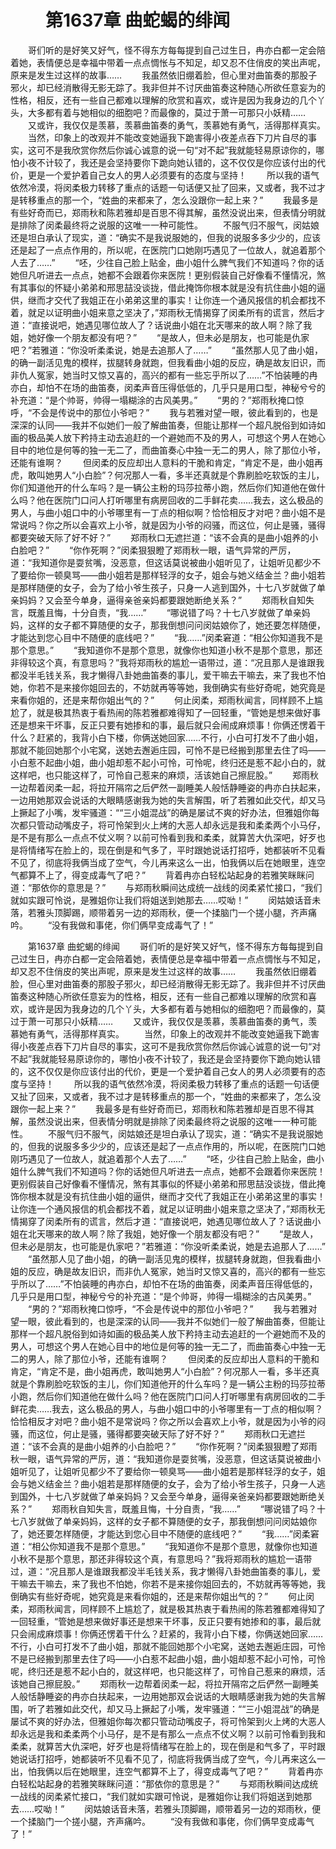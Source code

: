 # 　　第1637章 曲蛇蝎的绯闻
　　哥们听的是好笑又好气，怪不得东方每每提到自己过生日，冉亦白都一定会陪着她，表情便总是幸福中带着一点点惆怅与不知足，却又忍不住俏皮的笑出声呢，原来是发生过这样的故事……
　　我虽然依旧绷着脸，但心里对曲笛奏的那股子邪火，却已经消散得无影无踪了。我非但并不讨厌曲笛奏这种随心所欲任意妄为的性格，相反，还有一些自己都难以理解的欣赏和喜欢，或许是因为我身边的几个丫头，大多都有着与她相似的细胞吧？而最像的，莫过于萧一可那只小妖精……
　　又或许，我仅仅是羡慕，羡慕曲笛奏的勇气，羡慕她有勇气，活得那样真实。
　　当然，印象上的改观并不能改变她逼我下跪害得小夜差点吞下刀片自尽的事实，这可不是我欣赏你然后你诚心诚意的说一句“对不起”我就能轻易原谅你的，哪怕小夜不计较了，我还是会坚持要你下跪向她认错的，这不仅仅是你应该付出的代价，更是一个爱护着自己女人的男人必须要有的态度与坚持！
　　所以我的语气依然冷漠，将闵柔极力转移了重点的话题一句话便又扯了回来，又或者，我不过才是转移重点的那一个，“姓曲的来都来了，怎么没跟你一起上来？”
　　我最多是有些好奇而已，郑雨秋和陈若雅却是百思不得其解，虽然没说出来，但表情分明就是排除了闵柔最终将之说服的这唯一一种可能性。
　　不服气归不服气，闵姑娘还是坦白承认了现实，道：“确实不是我说服她的，但我的说服多多少少的，应该还是起了一点点作用的，所以呢，在医院门口她刚巧遇见了一位故人，就追着那个人去了……”
　　“呸，少往自己脸上贴金，曲小姐什么脾气我们不知道吗？你的话她但凡听进去一点点，她都不会跟着你来医院！更别假装自己好像看不懂情况，煞有其事似的怀疑小弟弟和邢思喆没谈拢，借此掩饰你根本就是没有抗住曲小姐的逼供，继而才交代了我姐正在小弟弟这里的事实！让你连一个通风报信的机会都找不着，就足以证明曲小姐来意之坚决了，”郑雨秋无情揭穿了闵柔所有的谎言，然后才道：“直接说吧，她遇见哪位故人了？话说曲小姐在北天哪来的故人啊？除了我姐，她好像一个朋友都没有吧？”
　　“是故人，但未必是朋友，也可能是仇家吧？”若雅道：“你没听柔柔说，她是去追那人了……”
　　“虽然那人见了曲小姐，的确一副活见鬼的模样，拔腿转身就跑，但我看曲小姐的反应，确是故友旧识，而非仇人冤家，她当时又惊又喜的，高兴的都有一些忘乎所以了……”不怕装睡的冉亦白，却怕不在场的曲笛奏，闵柔声音压得低低的，几乎只是用口型，神秘兮兮的补充道：“是个帅哥，帅得一塌糊涂的古风美男。”
　　“男的？”郑雨秋掩口惊呼，“不会是传说中的那位小爷吧？”
　　我与若雅对望一眼，彼此看到的，也是深深的认同——我并不似她们一般了解曲笛奏，但能让那样一个超凡脱俗到如诗如画的极品美人放下矜持主动去追赶的一个避她而不及的男人，可想这个男人在她心目中的地位是何等的独一无二了，而曲笛奏心中独一无二的男人，除了那位小爷，还能有谁啊？
　　但闵柔的反应却出人意料的干脆和肯定，“肯定不是，曲小姐再虎，敢叫她男人“小白脸”？何况那人一看，多半还真就是个靠刷脸吃软饭的主儿，你们知道他开的什么车吗？是一辆公主粉的玛莎拉蒂小跑，然后你们知道他在做什么吗？他在医院门口问人打听哪里有病房回收的二手鲜花卖……我去，这么极品的男人，与曲小姐口中的小爷哪里有一丁点的相似啊？恰恰相反才对吧？曲小姐不是常说吗？你之所以会喜欢上小爷，就是因为小爷的闷骚，而这位，何止是骚，骚得都要突破天际了好不好？”
　　郑雨秋口无遮拦道：“该不会真的是曲小姐养的小白脸吧？”
　　“你作死啊？”闵柔狠狠瞪了郑雨秋一眼，语气异常的严厉，道：“我知道你是耍贫嘴，没恶意，但这话莫说被曲小姐听见了，让姐听见都少不了要给你一顿臭骂——曲小姐若是那样轻浮的女子，姐会与她义结金兰？曲小姐若是那样随便的女子，会为了给小爷生孩子，只身一人逃到国外，十七八岁就做了单亲妈妈？又会至今单身，逼得亲爸亲妈都要跟她断绝关系？”
　　郑雨秋自知失言，既羞且悔，十分自责，“我……”
　　“哪说错了吗？十七八岁就做了单亲妈妈，这样的女子都不算随便的女子，那我倒想问问闵姑娘你了，她还要怎样随便，才能达到您心目中不随便的底线吧？”
　　“我……”闵柔窘道：“相公你知道我不是那个意思。”
　　“我知道你不是那个意思，就像你也知道小秋不是那个意思，那还非得较这个真，有意思吗？”我将郑雨秋的尴尬一语带过，道：“况且那人是谁跟我都没半毛钱关系，我才懒得八卦她曲笛奏的事儿，爱干嘛去干嘛去，来了我也不怕她，你若不是来接你姐回去的，不妨就再等等她，我倒确实有些好奇呢，她究竟是来看你姐的，还是来帮你姐出气的？”
　　何止闵柔，郑雨秋闻言，同样顾不上尴尬了，就是极其热衷于看热闹的陈若雅都难得知了一回轻重，“管她是想来做好事还是想来干坏事，反正只要有她掺和的事，最后就只会闹成麻烦事！你俩还愣着干什么？赶紧的，我背小白下楼，你俩送她回家……不行，小白可打发不了曲小姐，那就不能回她那个小宅窝，送她去邂逅庄园，可怜不是已经搬到那里去住了吗——小白惹不起曲小姐，曲小姐却惹不起小可怜，可怜呢，终归还是惹不起小白的，就这样吧，也只能这样了，可怜自己惹来的麻烦，活该她自己擦屁股。”
　　郑雨秋一边帮着闵柔一起，将拉开隔帘之后俨然一副睡美人般恬静睡姿的冉亦白扶起来，一边用她那双会说话的大眼睛感谢我为她的失言解围，听了若雅如此交代，却又马上撅起了小嘴，发牢骚道：““三小姐混战”的确是屡试不爽的好办法，但雅姐你每次都只管动动嘴皮子，将可怜架到火上烤的大恶人却永远是我和柔柔两个小马仔，是不是有那么一点点不仗义啊？以前可怜看到我和柔柔，就算苦大仇深吧，好歹也是将情绪写在脸上的，现在倒是和气多了，平时跟她说话打招呼，她都装听不见看不见了，彻底将我俩当成了空气，今儿再来这么一出，怕我俩以后在她眼里，连空气都算不上了，得变成毒气了吧？”
　　背着冉亦白轻松站起身的若雅笑眯眯问道：“那依你的意思是？”
　　与郑雨秋瞬间达成统一战线的闵柔紧忙接口，“我们就如实跟可怜说，是雅姐你让我们将姐送到她那去……哎呦！”
　　闵姑娘话音未落，若雅头顶脚踢，顺带着另一边的郑雨秋，便一个揉脑门一个搓小腿，齐声痛吟。
　　“没有我做和事佬，你们俩早变成毒气了！”

　　第1637章 曲蛇蝎的绯闻
　　哥们听的是好笑又好气，怪不得东方每每提到自己过生日，冉亦白都一定会陪着她，表情便总是幸福中带着一点点惆怅与不知足，却又忍不住俏皮的笑出声呢，原来是发生过这样的故事……
　　我虽然依旧绷着脸，但心里对曲笛奏的那股子邪火，却已经消散得无影无踪了。我非但并不讨厌曲笛奏这种随心所欲任意妄为的性格，相反，还有一些自己都难以理解的欣赏和喜欢，或许是因为我身边的几个丫头，大多都有着与她相似的细胞吧？而最像的，莫过于萧一可那只小妖精……
　　又或许，我仅仅是羡慕，羡慕曲笛奏的勇气，羡慕她有勇气，活得那样真实。
　　当然，印象上的改观并不能改变她逼我下跪害得小夜差点吞下刀片自尽的事实，这可不是我欣赏你然后你诚心诚意的说一句“对不起”我就能轻易原谅你的，哪怕小夜不计较了，我还是会坚持要你下跪向她认错的，这不仅仅是你应该付出的代价，更是一个爱护着自己女人的男人必须要有的态度与坚持！
　　所以我的语气依然冷漠，将闵柔极力转移了重点的话题一句话便又扯了回来，又或者，我不过才是转移重点的那一个，“姓曲的来都来了，怎么没跟你一起上来？”
　　我最多是有些好奇而已，郑雨秋和陈若雅却是百思不得其解，虽然没说出来，但表情分明就是排除了闵柔最终将之说服的这唯一一种可能性。
　　不服气归不服气，闵姑娘还是坦白承认了现实，道：“确实不是我说服她的，但我的说服多多少少的，应该还是起了一点点作用的，所以呢，在医院门口她刚巧遇见了一位故人，就追着那个人去了……”
　　“呸，少往自己脸上贴金，曲小姐什么脾气我们不知道吗？你的话她但凡听进去一点点，她都不会跟着你来医院！更别假装自己好像看不懂情况，煞有其事似的怀疑小弟弟和邢思喆没谈拢，借此掩饰你根本就是没有抗住曲小姐的逼供，继而才交代了我姐正在小弟弟这里的事实！让你连一个通风报信的机会都找不着，就足以证明曲小姐来意之坚决了，”郑雨秋无情揭穿了闵柔所有的谎言，然后才道：“直接说吧，她遇见哪位故人了？话说曲小姐在北天哪来的故人啊？除了我姐，她好像一个朋友都没有吧？”
　　“是故人，但未必是朋友，也可能是仇家吧？”若雅道：“你没听柔柔说，她是去追那人了……”
　　“虽然那人见了曲小姐，的确一副活见鬼的模样，拔腿转身就跑，但我看曲小姐的反应，确是故友旧识，而非仇人冤家，她当时又惊又喜的，高兴的都有一些忘乎所以了……”不怕装睡的冉亦白，却怕不在场的曲笛奏，闵柔声音压得低低的，几乎只是用口型，神秘兮兮的补充道：“是个帅哥，帅得一塌糊涂的古风美男。”
　　“男的？”郑雨秋掩口惊呼，“不会是传说中的那位小爷吧？”
　　我与若雅对望一眼，彼此看到的，也是深深的认同——我并不似她们一般了解曲笛奏，但能让那样一个超凡脱俗到如诗如画的极品美人放下矜持主动去追赶的一个避她而不及的男人，可想这个男人在她心目中的地位是何等的独一无二了，而曲笛奏心中独一无二的男人，除了那位小爷，还能有谁啊？
　　但闵柔的反应却出人意料的干脆和肯定，“肯定不是，曲小姐再虎，敢叫她男人“小白脸”？何况那人一看，多半还真就是个靠刷脸吃软饭的主儿，你们知道他开的什么车吗？是一辆公主粉的玛莎拉蒂小跑，然后你们知道他在做什么吗？他在医院门口问人打听哪里有病房回收的二手鲜花卖……我去，这么极品的男人，与曲小姐口中的小爷哪里有一丁点的相似啊？恰恰相反才对吧？曲小姐不是常说吗？你之所以会喜欢上小爷，就是因为小爷的闷骚，而这位，何止是骚，骚得都要突破天际了好不好？”
　　郑雨秋口无遮拦道：“该不会真的是曲小姐养的小白脸吧？”
　　“你作死啊？”闵柔狠狠瞪了郑雨秋一眼，语气异常的严厉，道：“我知道你是耍贫嘴，没恶意，但这话莫说被曲小姐听见了，让姐听见都少不了要给你一顿臭骂——曲小姐若是那样轻浮的女子，姐会与她义结金兰？曲小姐若是那样随便的女子，会为了给小爷生孩子，只身一人逃到国外，十七八岁就做了单亲妈妈？又会至今单身，逼得亲爸亲妈都要跟她断绝关系？”
　　郑雨秋自知失言，既羞且悔，十分自责，“我……”
　　“哪说错了吗？十七八岁就做了单亲妈妈，这样的女子都不算随便的女子，那我倒想问问闵姑娘你了，她还要怎样随便，才能达到您心目中不随便的底线吧？”
　　“我……”闵柔窘道：“相公你知道我不是那个意思。”
　　“我知道你不是那个意思，就像你也知道小秋不是那个意思，那还非得较这个真，有意思吗？”我将郑雨秋的尴尬一语带过，道：“况且那人是谁跟我都没半毛钱关系，我才懒得八卦她曲笛奏的事儿，爱干嘛去干嘛去，来了我也不怕她，你若不是来接你姐回去的，不妨就再等等她，我倒确实有些好奇呢，她究竟是来看你姐的，还是来帮你姐出气的？”
　　何止闵柔，郑雨秋闻言，同样顾不上尴尬了，就是极其热衷于看热闹的陈若雅都难得知了一回轻重，“管她是想来做好事还是想来干坏事，反正只要有她掺和的事，最后就只会闹成麻烦事！你俩还愣着干什么？赶紧的，我背小白下楼，你俩送她回家……不行，小白可打发不了曲小姐，那就不能回她那个小宅窝，送她去邂逅庄园，可怜不是已经搬到那里去住了吗——小白惹不起曲小姐，曲小姐却惹不起小可怜，可怜呢，终归还是惹不起小白的，就这样吧，也只能这样了，可怜自己惹来的麻烦，活该她自己擦屁股。”
　　郑雨秋一边帮着闵柔一起，将拉开隔帘之后俨然一副睡美人般恬静睡姿的冉亦白扶起来，一边用她那双会说话的大眼睛感谢我为她的失言解围，听了若雅如此交代，却又马上撅起了小嘴，发牢骚道：““三小姐混战”的确是屡试不爽的好办法，但雅姐你每次都只管动动嘴皮子，将可怜架到火上烤的大恶人却永远是我和柔柔两个小马仔，是不是有那么一点点不仗义啊？以前可怜看到我和柔柔，就算苦大仇深吧，好歹也是将情绪写在脸上的，现在倒是和气多了，平时跟她说话打招呼，她都装听不见看不见了，彻底将我俩当成了空气，今儿再来这么一出，怕我俩以后在她眼里，连空气都算不上了，得变成毒气了吧？”
　　背着冉亦白轻松站起身的若雅笑眯眯问道：“那依你的意思是？”
　　与郑雨秋瞬间达成统一战线的闵柔紧忙接口，“我们就如实跟可怜说，是雅姐你让我们将姐送到她那去……哎呦！”
　　闵姑娘话音未落，若雅头顶脚踢，顺带着另一边的郑雨秋，便一个揉脑门一个搓小腿，齐声痛吟。
　　“没有我做和事佬，你们俩早变成毒气了！”
